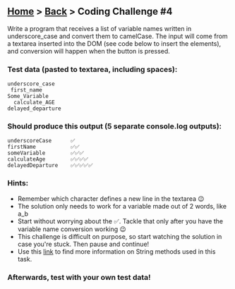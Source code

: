 ## [Home](../../../README.md) > [Back](../lesson.md) > Coding Challenge #4

Write a program that receives a list of variable names written in underscore_case and convert them to camelCase. The input will come from a textarea inserted into the DOM (see code below to insert the elements), and conversion will happen when the button is pressed.

### Test data (pasted to textarea, including spaces):

```
underscore_case
 first_name
Some_Variable
  calculate_AGE
delayed_departure
```

### Should produce this output (5 separate console.log outputs):

```
underscoreCase      ✅
firstName           ✅✅
someVariable        ✅✅✅
calculateAge        ✅✅✅✅
delayedDeparture    ✅✅✅✅✅
```

### Hints:

- Remember which character defines a new line in the textarea 😉
- The solution only needs to work for a variable made out of 2 words, like a_b
- Start without worrying about the ✅. Tackle that only after you have the variable name conversion working 😉
- This challenge is difficult on purpose, so start watching the solution in case you're stuck. Then pause and continue!
- Use this [link](https://developer.mozilla.org/en-US/docs/Web/JavaScript/Reference/Global_Objects/String) to find more information on String methods used in this task.

### Afterwards, test with your own test data!
